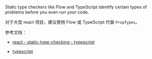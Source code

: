 
Static type checkers like Flow and TypeScript identify certain types of problems before you even run your code.

对于大型 react 项目，建议使用 Flow 或 TypeScript 代替 `PropTypes`。

参考文档：

- [react - static-type-checking - typescript](https://reactjs.org/docs/static-type-checking.html#typescript)

- [typescript](https://www.typescriptlang.org/)
